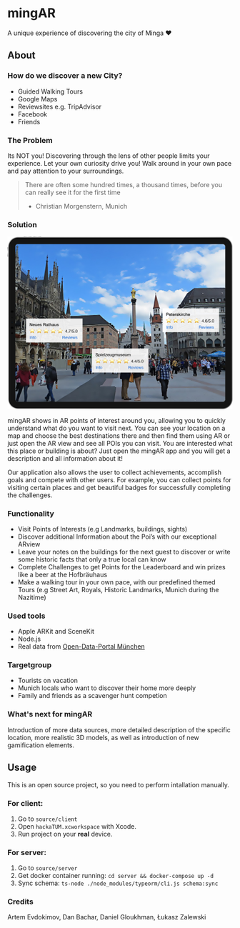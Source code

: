 # mingAR
A unique experience of discovering the city of Minga ❤️

## About
### How do we discover a new City?
* Guided Walking Tours 
* Google Maps
* Reviewsites e.g. TripAdvisor 
* Facebook
* Friends

### The Problem
Its NOT you! Discovering through the lens of other people limits your experience. Let your own curiosity drive you! Walk around in your own pace and pay attention to your surroundings.

> There are often some hundred times, a thousand times, before you can really see it for the first
time
> - Christian Morgenstern, Munich

### Solution
![alt text](screen.jpg)

mingAR shows in AR points of interest around you, allowing you to quickly understand what do you want to visit next. You can see your location on a map and choose the best destinations there and then find them using AR or just open the AR view and see all POIs you can visit. You are interested what this place or building is about? Just open the mingAR app and you will get a description and all information about it!

Our application also allows the user to collect achievements, accomplish goals and compete with other users. For example, you can collect points for visiting certain places and get beautiful badges for successfully completing the challenges.

### Functionality
* Visit Points of Interests (e.g Landmarks, buildings, sights)
* Discover additional Information about the Poi’s with our exceptional ARview
* Leave your notes on the buildings for the next guest to discover or write some historic facts that only a true local can know
* Complete Challenges to get Points for the Leaderboard and win prizes like a beer at the Hofbräuhaus
* Make a walking tour in your own pace, with our predefined themed Tours (e.g Street Art, Royals, Historic Landmarks, Munich during the Nazitime)

### Used tools
* Apple ARKit and SceneKit
* Node.js
* Real data from [Open-Data-Portal München](https://www.opengov-muenchen.de)

### Targetgroup
* Tourists on vacation
* Munich locals who want to discover their home more deeply
* Family and friends as a scavenger hunt competion

### What's next for mingAR
Introduction of more data sources, more detailed description of the specific location, more realistic 3D models, as well as introduction of new gamification elements.

## Usage
This is an open source project, so you need to perform intallation manually. 

### For client:

1. Go to `source/client`
2. Open `hackaTUM.xcworkspace` with Xcode. 
3. Run project on your **real** device.

### For server:

1. Go to `source/server`
2. Get docker container running: `cd server && docker-compose up -d`
3. Sync schema: `ts-node ./node_modules/typeorm/cli.js schema:sync`

### Credits
Artem Evdokimov, Dan Bachar, Daniel Gloukhman, Łukasz Zalewski
